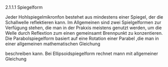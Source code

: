 2.1.1.1
Spiegelform

Jeder Hohlspiegelmikronfon bestehet aus mindestens einer Spiegel, der die Schallwelle reflektieren kann. Im Allgemeinen sind zwei Spielgelformen zur Verfügung stehen, die man in der Prakxis meistens genutzt werden, um die Welle durch Reflextion zum einen gemeinsamt Brennpunkt zu konzentieren. Die Parabolspiegelform basiert auf eine Rotation einer Parabel ,die man in einer allgemeinen mathematischen Gleichung 

beschreiben kann. Bei Ellipsoidspiegelform rechnet mann mit allgemeiner Gleichung 

